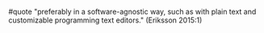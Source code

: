 #quote  "preferably in a software-agnostic way, such as with plain text and customizable programming text editors." (Eriksson 2015:1)
